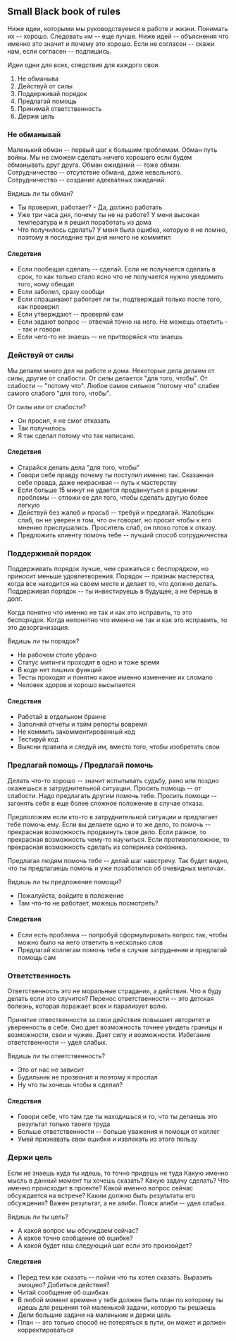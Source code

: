 ## Small Black book of rules

Ниже идеи, которыми мы руководствуемся в работе и жизни. Понимать их -- хорошо. Следовать им -- еще лучше.
Ниже идей -- объяснения что именно это значит и почему это хорошо. Если не согласен -- скажи нам, если согласен -- подпишись.

Идеи одни для всех, следствия для каждого свои.

1. Не обманыва
2. Действуй от силы
3. Поддерживай порядок
4. Предлагай помощь
5. Принимай ответственность
6. Держи цель

### Не обманывай

Маленький обман -- первый шаг к большим проблемам. Обман путь войны. 
Мы не сможем сделать ничего хорошего если будем обманывать друг друга. Обман ожиданий -- тоже обман.
Сотрудничество -- отсутствие обмана, даже невольного. Сотрудничество -- создание адекватных ожиданий.

Видишь ли ты обман?
- Ты проверил, работает? - Да, должно работать
- Уже три часа дня, почему ты не на работе? У меня высокая температура и я решил поработать из дома
- Что получилось сделать? У меня была ошибка, которую я не помню, поэтому я последние три дня ничего не коммитил

#### Следствия

- Если пообещал сделать -- сделай. Если не получается сделать в срок, то как только стало ясно что не получается нужно уведомить того, кому обещал
- Если заболел, сразу сообщи
- Если спрашивают работает ли ты, подтверждай только после того, как проверил
- Если утверждают -- проверяй сам
- Если задают вопрос -- отвечай точно на него. Не можешь ответить -- так и говори.
- Если чего-то не знаешь -- не притворяйся что знаешь

### Действуй от силы

Мы делаем много дел на работе и дома. Некоторые дела делаем от силы, другие от слабости.
От силы делается "для того, чтобы". От слабости -- "потому что".
Любое самое сильное "потому что" слабее самого слабого "для того, чтобы".

От силы или от слабости?
- Он просил, я не смог отказать
- Так получилось
- Я так сделал потому что так написано.

#### Следствия

- Старайся делать дела "для того, чтобы"
- Говори себе правду почему ты поступил именно так. Сказанная себе правда, даже некрасивая -- путь к мастерству
- Если больше 15 минут не удается продвинуться в решении проблемы -- отложи ее для того, чтобы сделать другую более легкую
- Действуй без жалоб и просьб -- требуй и предлагай. Жалобщик слаб, он не уверен в том, что он говорит, но просит чтобы к его мнению прислушались. Проситель слаб, он плохо готов к отказу. 
- Предложить клиенту помочь тебе -- лучший способ сотрудничества

### Поддерживай порядок

Поддерживать порядок лучше, чем сражаться с беспорядком, но приносит меньше удовлетворения. Порядок -- признак мастерства, когда все находится на своем месте и делает то, что должно делать. Поддерживая порядок -- ты инвестируешь в будущее, а не берешь в долг. 

Когда понятно что именно не так и как это исправить, то это беспорядок. 
Когда непонятно что именно не так и как это исправить, то это дезорганизация.

Видишь ли ты порядок?
- На рабочем столе убрано
- Статус митинги проходят в одно и тоже время
- В коде нет лишних функций
- Тесты проходят и понятно какое именно изменение их сломало
- Человек здоров и хорошо высыпается

#### Следствия

- Работай в отдельном бранче
- Заполняй отчеты и тайм репорты вовремя
- Не коммить закомментированный код
- Тестируй код
- Выясни правила и следуй им, вместо того, чтобы изобретать свои

### Предлагай помощь / Предлагай помочь

Делать что-то хорошо -- значит испытывать судьбу, рано или поздно окажешься в затруднительной ситуации.
Просить помощь -- от слабости. Надо предлагать другим помочь тебе. Просить помощи -- загонять себя в еще
более сложное положение в случае отказа. 

Предположим если кто-то в затруднительной ситуации и предлагает тебе помочь ему. Если вы делаете одно и то же дело, то 
помочь -- прекрасная возможность продвинуть свое дело. Если разное, то прекрасная возможность чему-то научиться. 
Если противоположное, то прекрасная возможность сделать из соперника союзника.

Предлагая людям помочь тебе -- делай шаг навстречу. Так будет видно, что ты предлагаешь помочь и уже 
позаботился об очевидных мелочах. 

Видишь ли ты предложение помощи?
- Пожалуйста, войдите в положение
- Там что-то не работает, можешь посмотреть?

#### Следствия

- Если есть проблема -- попробуй сформулировать вопрос так, чтобы можно было на него ответить в несколько слов
- Предлагай коллегам помочь тебе в случае затруднения и предлагай помощь сам


### Ответственность

Ответственность это не моральные страдания, а действия. Что я буду делать если это случится? 
Перенос ответственности -- это детская болезнь, которая поражает всех и парализует волю.

Принятие отвественности за свои действия повышает авторитет и уверенность в себе. Оно дает возможность точнее
увидеть границы и возможности, свои и чужие. Дает силу и возможности. Избегание ответственности -- удел слабых.

Видишь ли ты ответственность?
- Это от нас не зависит
- Будильник не прозвонил и поэтому я проспал
- Ну что ты хочешь чтобы я сделал?

#### Следствия

- Говори себе, что там где ты находишься и то, что ты делаешь это результат только твоего труда
- Больше ответственности -- больше уважения и помощи от коллег
- Умей признавать свои ошибки и извлекать из этого пользу

### Держи цель

Если не знаешь куда ты идешь, то точно придешь не туда
Какую именно мысль в данный момент ты хочешь сказать? Какую задачу сделать? Что именно происходит в проекте? Какой именно вопрос сейчас обсуждается на встрече? Каким должно быть результаты его обсуждения?
Важен результат, а не алиби. Поиск алиби -- удел слабых.

Видишь ли ты цель?
- А какой вопрос мы обсуждаем сейчас?
- А какое точно сообщение об ошибке?
- А какой будет наш следующий шаг если это произойдет?

#### Следствия

- Перед тем как сказать -- пойми что ты хотел сказать. Выразить эмоцию? Добиться действия? 
- Читай сообщение об ошибках
- В любой момент времени у тебя должен быть план по которому ты идешь для решения той маленькой задачи, которую ты решаешь
- Дели большие задачи на маленькие и держи цель
- План -- это только способ не потеряться в пути, он может и должен корректироваться


